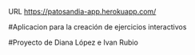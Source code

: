 URL
https://patosandia-app.herokuapp.com/

#Aplicacion para la creación de ejercicios interactivos

#Proyecto de Diana López e Ivan Rubio
